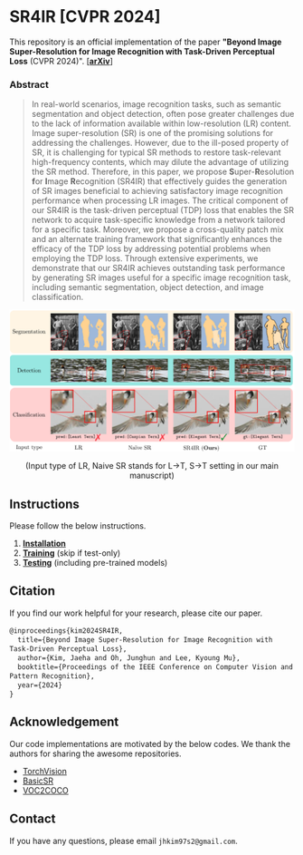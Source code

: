 # SR4IR [CVPR 2024]
This repository is an official implementation of the paper **"Beyond Image Super-Resolution for Image Recognition with Task-Driven Perceptual Loss** (CVPR 2024)". [[**arXiv**](https://arxiv.org/abs/2404.01692)]

### Abstract
>In real-world scenarios, image recognition tasks, such as semantic segmentation and object detection, often pose greater challenges due to the lack of information available within low-resolution (LR) content. Image super-resolution (SR) is one of the promising solutions for addressing the challenges. However, due to the ill-posed property of SR, it is challenging for typical SR methods to restore task-relevant high-frequency contents, which may dilute the advantage of utilizing the SR method. Therefore, in this paper, we propose **S**uper-**R**esolution **f**or **I**mage **R**ecognition (SR4IR) that effectively guides the generation of SR images beneficial to achieving satisfactory image recognition performance when processing LR images. The critical component of our SR4IR is the task-driven perceptual (TDP) loss that enables the SR network to acquire task-specific knowledge from a network tailored for a specific task. Moreover, we propose a cross-quality patch mix and an alternate training framework that significantly enhances the efficacy of the TDP loss by addressing potential problems when employing the TDP loss. Through extensive experiments, we demonstrate that our SR4IR achieves outstanding task performance by generating SR images useful for a specific image recognition task, including semantic segmentation, object detection, and image classification.

![alt text](assets/images/main.png)
<div align="center">
(Input type of LR, Naive SR stands for L->T, S->T setting in our main manuscript)
</div>

## Instructions

Please follow the below instructions.

1. [**Installation**](assets/docs/Installation.md)
2. [**Training**](assets/docs/Training.md) (skip if test-only)
3. [**Testing**](assets/docs/Testing.md) (including pre-trained models)

## Citation

If you find our work helpful for your research, please cite our paper.

```
@inproceedings{kim2024SR4IR,
  title={Beyond Image Super-Resolution for Image Recognition with Task-Driven Perceptual Loss},
  author={Kim, Jaeha and Oh, Junghun and Lee, Kyoung Mu},
  booktitle={Proceedings of the IEEE Conference on Computer Vision and Pattern Recognition},
  year={2024}
}
```

## Acknowledgement

Our code implementations are motivated by the below codes. We thank the authors for sharing the awesome repositories.
- [TorchVision](https://github.com/pytorch/vision/tree/main/references)
- [BasicSR](https://github.com/XPixelGroup/BasicSR)
- [VOC2COCO](https://github.com/yukkyo/voc2coco)


## Contact
If you have any questions, please email `jhkim97s2@gmail.com`.

